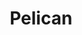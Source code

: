 ---
title: "Pelican"
meta_title: "Pelican Themes | A Curated Directory Of Free Pelican Themes"
meta_description: "A curated directory of best free Pelican themes created by independent web designers & developers that are open source, MIT licensed & available for free to download."
icon: images/icons/pelican.svg
official_url: https://blog.getpelican.com/
github_path: getpelican/pelican
twitter_username: getpelican
license: AGPL-3.0-only
license_url: "https://github.com/getpelican/pelican/blob/master/LICENSE"
language: Python
taxonomy: ssg
url: /pelican-themes
short_description: "Static site generator that supports Markdown and reST syntax. Simple command-line tool (re)generates HTML, CSS, and JS from your source content."
subscription_form:
  enable: true
  title: "Stay up to date with Jamstack resources & news"
  form_action: "https://statichunt.us20.list-manage.com/subscribe/post?u=dee5423f5cc21fc892eced0e9&amp;id=af2dc095be"
  form_name: "b_dee5423f5cc21fc892eced0e9_af2dc095be"
  button_label: "Subscribe"

draft: true
---